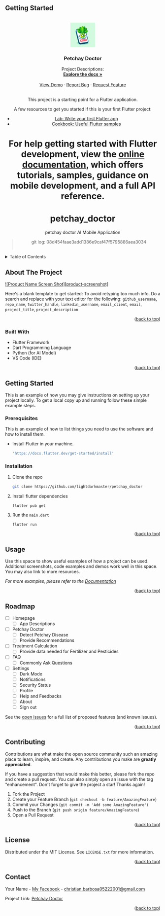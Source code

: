 ## Getting Started

<!-- Improved compatibility of back to top link: See: https://github.com/othneildrew/Best-README-Template/pull/73 -->

<a name="readme-top"></a>

<br />
<div align="center">
  <a href="https://github.com/github_username/repo_name">
    <img src="https://github.com/lightdarkmaster/petchay_doctor/blob/main/assets/icon.jpg?raw=true" alt="Logo" width="80" height="80">
  </a>

<h3 align="center">Petchay Doctor</h3>

  <p align="center">
    Project Descriptions:
    <br />
    <a href="https://github.com/lightdarkmaster/petchay_doctor"><strong>Explore the docs »</strong></a>
    <br />
    <br />
    <a href="https://github.com/lightdarkmaster/petchay_doctor">View Demo</a>
    ·
    <a href="https://github.com/lightdarkmaster/petchay_doctor">Report Bug</a>
    ·
    <a href="https://github.com/lightdarkmaster/petchay_doctor">Request Feature</a>
    <br/>
<br/>
    
This project is a starting point for a Flutter application.

A few resources to get you started if this is your first Flutter project:

- [Lab: Write your first Flutter app](https://docs.flutter.dev/get-started/codelab)
- [Cookbook: Useful Flutter samples](https://docs.flutter.dev/cookbook)

For help getting started with Flutter development, view the
[online documentation](https://docs.flutter.dev/), which offers tutorials,
samples, guidance on mobile development, and a full API reference.
=======

# petchay_doctor

petchay doctor AI Mobile Application

> git log: 08d454faae3add1386e9caf47f5795886aea3034
> <br/>
> <br/>

  </p>
</div>

<!-- TABLE OF CONTENTS -->
<details>
  <summary>Table of Contents</summary>
  <ol>
    <li>
      <a href="#about-the-project">About The Project</a>
      <ul>
        <li><a href="#built-with">Built With</a></li>
      </ul>
    </li>
    <li>
      <a href="#getting-started">Getting Started</a>
      <ul>
        <li><a href="#prerequisites">Prerequisites</a></li>
        <li><a href="#installation">Installation</a></li>
      </ul>
    </li>
    <li><a href="#usage">Usage</a></li>
    <li><a href="#roadmap">Roadmap</a></li>
    <li><a href="#contributing">Contributing</a></li>
    <li><a href="#license">License</a></li>
    <li><a href="#contact">Contact</a></li>
    <li><a href="#acknowledgments">Acknowledgments</a></li>
  </ol>
</details>

<!-- ABOUT THE PROJECT -->

## About The Project

[![Product Name Screen Shot][product-screenshot]](https://example.com)

Here's a blank template to get started: To avoid retyping too much info. Do a search and replace with your text editor for the following: `github_username`, `repo_name`, `twitter_handle`, `linkedin_username`, `email_client`, `email`, `project_title`, `project_description`

<p align="right">(<a href="#readme-top">back to top</a>)</p>

### Built With

- Flutter Framework
- Dart Programming Language
- Python (for AI Model)
- VS Code (IDE)

<p align="right">(<a href="#readme-top">back to top</a>)</p>

<!-- GETTING STARTED -->

## Getting Started

This is an example of how you may give instructions on setting up your project locally.
To get a local copy up and running follow these simple example steps.

### Prerequisites

This is an example of how to list things you need to use the software and how to install them.

- Install Flutter in your machine.
  ```sh
  'https://docs.flutter.dev/get-started/install'
  ```

### Installation

1. Clone the repo
   ```sh
   git clone https://github.com/lightdarkmaster/petchay_doctor
   ```
2. Install flutter dependencies
   ```flutter pub get
   flutter pub get
   ```
3. Run the `main.dart`
   ```dart
   flutter run
   ```

<p align="right">(<a href="#readme-top">back to top</a>)</p>

<!-- USAGE EXAMPLES -->

## Usage

Use this space to show useful examples of how a project can be used. Additional screenshots, code examples and demos work well in this space. You may also link to more resources.

_For more examples, please refer to the [Documentation](https://example.com)_

<p align="right">(<a href="#readme-top">back to top</a>)</p>

<!-- ROADMAP -->

## Roadmap

- [ ] Homepage
  - [ ] App Descriptions
- [ ] Petchay Doctor
  - [ ] Detect Petchay Disease
  - [ ] Provide Recommendations
- [ ] Treatment Calculation
  - [ ] Provide data needed for Fertilizer and Pesticides
- [ ] FAQ
  - [ ] Commonly Ask Questions
- [ ] Settings
  - [ ] Dark Mode
  - [ ] Notifications
  - [ ] Security Status
  - [ ] Profile
  - [ ] Help and Feedbacks
  - [ ] About
  - [ ] Sign out

See the [open issues](https://github.com/lightdarkmaster/petchay_doctor/issues/1) for a full list of proposed features (and known issues).

<p align="right">(<a href="#readme-top">back to top</a>)</p>

<!-- CONTRIBUTING -->

## Contributing

Contributions are what make the open source community such an amazing place to learn, inspire, and create. Any contributions you make are **greatly appreciated**.

If you have a suggestion that would make this better, please fork the repo and create a pull request. You can also simply open an issue with the tag "enhancement".
Don't forget to give the project a star! Thanks again!

1. Fork the Project
2. Create your Feature Branch (`git checkout -b feature/AmazingFeature`)
3. Commit your Changes (`git commit -m 'Add some AmazingFeature'`)
4. Push to the Branch (`git push origin feature/AmazingFeature`)
5. Open a Pull Request

<p align="right">(<a href="#readme-top">back to top</a>)</p>

<!-- LICENSE -->

## License

Distributed under the MIT License. See `LICENSE.txt` for more information.

<p align="right">(<a href="#readme-top">back to top</a>)</p>

<!-- CONTACT -->

## Contact

Your Name - [My Facebook](https://www.facebook.com/ChanNotDiff/) - christian.barbosa05222001@gmail.com

Project Link: [Petchay Doctor](https://github.com/lightdarkmaster/petchay_doctor)

<p align="right">(<a href="#readme-top">back to top</a>)</p>

